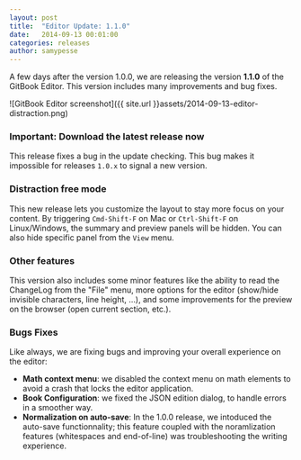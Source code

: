 ```yaml
---
layout: post
title:  "Editor Update: 1.1.0"
date:   2014-09-13 00:01:00
categories: releases
author: samypesse
---
```


A few days after the version 1.0.0, we are releasing the version **1.1.0** of the GitBook Editor. This version includes many improvements and bug fixes.


<!-- more -->

![GitBook Editor screenshot]({{ site.url }}assets/2014-09-13-editor-distraction.png)

### Important: Download the latest release now

This release fixes a bug in the update checking. This bug makes it impossible for releases `1.0.x` to signal a new version.

### Distraction free mode

This new release lets you customize the layout to stay more focus on your content. By triggering `Cmd-Shift-F` on Mac or `Ctrl-Shift-F` on Linux/Windows, the summary and preview panels will be hidden. You can also hide specific panel from the `View` menu.

### Other features

This version also includes some minor features like the ability to read the ChangeLog from the "File" menu, more options for the editor (show/hide invisible characters, line height, ...), and some improvements for the preview on the browser (open current section, etc.).

### Bugs Fixes

Like always, we are fixing bugs and improving your overall experience on the editor:

- **Math context menu**: we disabled the context menu on math elements to avoid a crash that locks the editor application.
- **Book Configuration**: we fixed the JSON edition dialog, to handle errors in a smoother way.
- **Normalization on auto-save**: In the 1.0.0 release, we intoduced the auto-save functionnality; this feature coupled with the noramlization features (whitespaces and end-of-line) was troubleshooting the writing experience.
